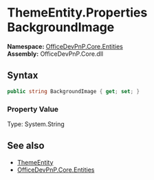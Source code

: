 # ThemeEntity.Properties BackgroundImage
  

**Namespace:** [OfficeDevPnP.Core.Entities](OfficeDevPnP.Core.Entities.md)  
**Assembly:** OfficeDevPnP.Core.dll  
## Syntax
```C#
public string BackgroundImage { get; set; }
```

### Property Value
Type: System.String  

## See also
- [ThemeEntity](OfficeDevPnP.Core.Entities.ThemeEntity.md) 
- [OfficeDevPnP.Core.Entities](OfficeDevPnP.Core.Entities.md) 
